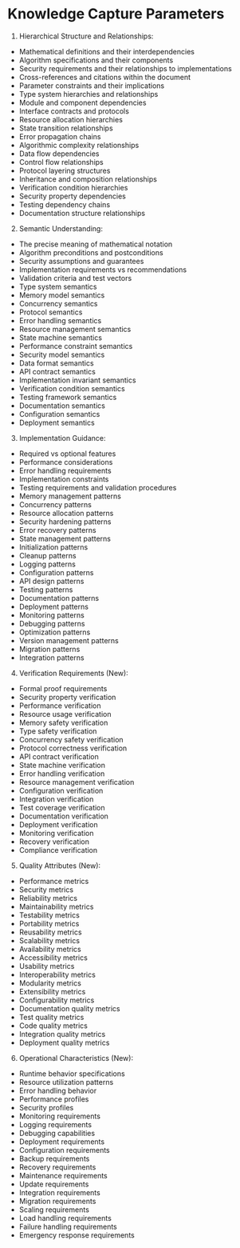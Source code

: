# Knowledge Capture Parameters

1. Hierarchical Structure and Relationships:
* Mathematical definitions and their interdependencies
* Algorithm specifications and their components
* Security requirements and their relationships to implementations
* Cross-references and citations within the document
* Parameter constraints and their implications
* Type system hierarchies and relationships
* Module and component dependencies
* Interface contracts and protocols
* Resource allocation hierarchies
* State transition relationships
* Error propagation chains
* Algorithmic complexity relationships
* Data flow dependencies
* Control flow relationships
* Protocol layering structures
* Inheritance and composition relationships
* Verification condition hierarchies
* Security property dependencies
* Testing dependency chains
* Documentation structure relationships

2. Semantic Understanding:
* The precise meaning of mathematical notation
* Algorithm preconditions and postconditions
* Security assumptions and guarantees
* Implementation requirements vs recommendations
* Validation criteria and test vectors
* Type system semantics
* Memory model semantics
* Concurrency semantics
* Protocol semantics
* Error handling semantics
* Resource management semantics
* State machine semantics
* Performance constraint semantics
* Security model semantics
* Data format semantics
* API contract semantics
* Implementation invariant semantics
* Verification condition semantics
* Testing framework semantics
* Documentation semantics
* Configuration semantics
* Deployment semantics

3. Implementation Guidance:
* Required vs optional features
* Performance considerations
* Error handling requirements
* Implementation constraints
* Testing requirements and validation procedures
* Memory management patterns
* Concurrency patterns
* Resource allocation patterns
* Security hardening patterns
* Error recovery patterns
* State management patterns
* Initialization patterns
* Cleanup patterns
* Logging patterns
* Configuration patterns
* API design patterns
* Testing patterns
* Documentation patterns
* Deployment patterns
* Monitoring patterns
* Debugging patterns
* Optimization patterns
* Version management patterns
* Migration patterns
* Integration patterns

4. Verification Requirements (New):
* Formal proof requirements
* Security property verification
* Performance verification
* Resource usage verification
* Memory safety verification
* Type safety verification
* Concurrency safety verification
* Protocol correctness verification
* API contract verification
* State machine verification
* Error handling verification
* Resource management verification
* Configuration verification
* Integration verification
* Test coverage verification
* Documentation verification
* Deployment verification
* Monitoring verification
* Recovery verification
* Compliance verification

5. Quality Attributes (New):
* Performance metrics
* Security metrics
* Reliability metrics
* Maintainability metrics
* Testability metrics
* Portability metrics
* Reusability metrics
* Scalability metrics
* Availability metrics
* Accessibility metrics
* Usability metrics
* Interoperability metrics
* Modularity metrics
* Extensibility metrics
* Configurability metrics
* Documentation quality metrics
* Test quality metrics
* Code quality metrics
* Integration quality metrics
* Deployment quality metrics

6. Operational Characteristics (New):
* Runtime behavior specifications
* Resource utilization patterns
* Error handling behavior
* Performance profiles
* Security profiles
* Monitoring requirements
* Logging requirements
* Debugging capabilities
* Deployment requirements
* Configuration requirements
* Backup requirements
* Recovery requirements
* Maintenance requirements
* Update requirements
* Integration requirements
* Migration requirements
* Scaling requirements
* Load handling requirements
* Failure handling requirements
* Emergency response requirements
 